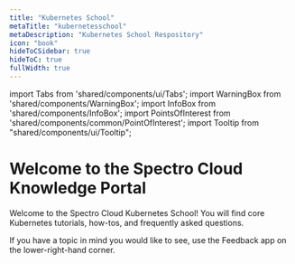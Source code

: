 ```yaml
---
title: "Kubernetes School"
metaTitle: "kubernetesschool"
metaDescription: "Kubernetes School Respository"
icon: "book"
hideToCSidebar: true
hideToC: true
fullWidth: true
---
```


import Tabs from 'shared/components/ui/Tabs';
import WarningBox from 'shared/components/WarningBox';
import InfoBox from 'shared/components/InfoBox';
import PointsOfInterest from 'shared/components/common/PointOfInterest';
import Tooltip from "shared/components/ui/Tooltip";

# Welcome to the Spectro Cloud Knowledge Portal

Welcome to the Spectro Cloud Kubernetes School! You will find core Kubernetes tutorials, how-tos, and frequently asked questions. 

If you have a topic in mind you would like to see, use the Feedback app on the lower-right-hand corner.


<br />
<br />
<br />
